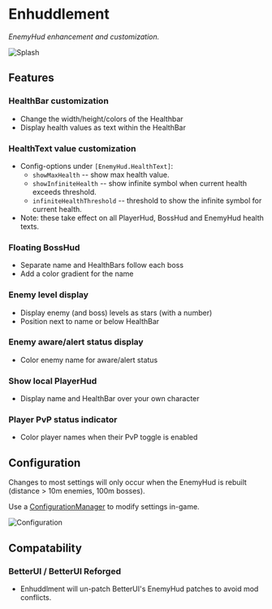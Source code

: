 # Enhuddlement

*EnemyHud enhancement and customization.*

![Splash](https://i.imgur.com/BpyBnON.png)

## Features

### HealthBar customization

  * Change the width/height/colors of the Healthbar
  * Display health values as text within the HealthBar

### HealthText value customization

  * Config-options under `[EnemyHud.HealthText]`:
    * `showMaxHealth` -- show max health value.
    * `showInfiniteHealth` -- show infinite symbol when current health exceeds threshold.
    * `infiniteHealthThreshold` -- threshold to show the infinite symbol for current health.
  * Note: these take effect on all PlayerHud, BossHud and EnemyHud health texts.

### Floating BossHud

  * Separate name and HealthBars follow each boss
  * Add a color gradient for the name

### Enemy level display

  * Display enemy (and boss) levels as stars (with a number)
  * Position next to name or below HealthBar

### Enemy aware/alert status display

  * Color enemy name for aware/alert status

### Show local PlayerHud

  * Display name and HealthBar over your own character

### Player PvP status indicator

  * Color player names when their PvP toggle is enabled

## Configuration

Changes to most settings will only occur when the EnemyHud is rebuilt (distance > 10m enemies, 100m bosses).

Use a [ConfigurationManager](https://valheim.thunderstore.io/package/Azumatt/Official_BepInEx_ConfigurationManager/) to
modify settings in-game.

![Configuration](https://imgur.com/sBDKAKf.png)

## Compatability

### BetterUI / BetterUI Reforged

  * Enhuddlment will un-patch BetterUI's EnemyHud patches to avoid mod conflicts.
